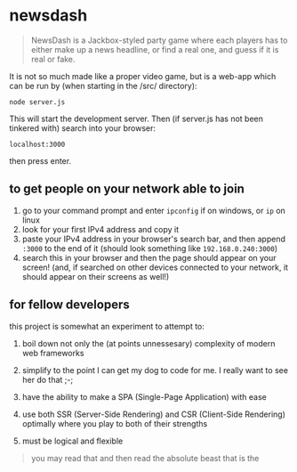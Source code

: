 # newsdash

> NewsDash is a Jackbox-styled party game where each players has to either make up a news headline, or find a real one, and guess if it is real or fake.

It is not so much made like a proper video game, but is a web-app which can be run by (when starting in the /src/ directory):
```
node server.js
```

This will start the development server. Then (if server.js has not been tinkered with) search into your browser:
```
localhost:3000
```
then press enter.

## to get people on your network able to join

1. go to your command prompt and enter `ipconfig` if on windows, or `ip` on linux
2. look for your first IPv4 address and copy it
3. paste your IPv4 address in your browser's search bar, and then append `:3000` to the end of it (should look something like `192.168.0.240:3000`)
4. search this in your browser and then the page should appear on your screen! (and, if searched on other devices connected to your network, it should appear on their screens as well!)


## for fellow developers

this project is somewhat an experiment to attempt to:

1. boil down not only the (at points unnessesary) complexity of modern web frameworks

2. simplify to the point I can get my dog to code for me. I really want to see her do that ;-;

3. have the ability to make a SPA (Single-Page Application) with ease

4. use both SSR (Server-Side Rendering) and CSR (Client-Side Rendering) optimally where you play to both of their strengths

5. must be logical and flexible

> you may read that and then read the absolute beast that is the <script> tag in the main.html file, though that is only there because i can't get imports working because of a MIME type issue of the file which i might eventually fix by using [Open Web Components'](https://open-wc.org/guides/) scaffolding thing to set it up: `npm init @open-wc`, though it adds a ton of depencies that aren't necessary, it'll help with developer experience.


## The way this has been achieved? [WebComponents](https://developer.mozilla.org/en-US/docs/Web/API/Web_components) with [Lit](https://lit.dev/) and a touch of vanilla JavaScript. (*plus htmx with an express.js backend which i'll talk about*)

the main idea is where:

1. the server renders the initial page template (Express.js web server)
2. the client renders its components on that page along with its content (Lit components)
3. to move to a different page but still have that SPA feel, the partial part of the page where components are needed are swapped with a different template with it's own components by the server (HTMX GET request)
4. repeat

and that is all. not too much to learn and neither are any of these technologies very complicated. I don't know if anything will come of it, but I think I prefer this way of developing applications to other front end frameworks (although they really aren't that bad)

